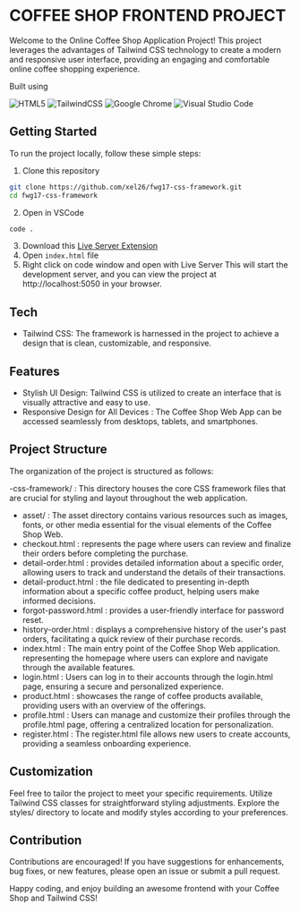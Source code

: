 # COFFEE SHOP FRONTEND PROJECT


Welcome to the Online Coffee Shop Application Project! This project leverages the advantages of Tailwind CSS technology to create a modern and responsive user interface, providing an engaging and comfortable online coffee shopping experience.


Built using

![HTML5](https://img.shields.io/badge/html5-%23E34F26.svg?style=for-the-badge&logo=html5&logoColor=white)
![TailwindCSS](https://img.shields.io/badge/tailwindcss-%2338B2AC.svg?style=for-the-badge&logo=tailwind-css&logoColor=white)
![Google Chrome](https://img.shields.io/badge/Google%20Chrome-4285F4?style=for-the-badge&logo=GoogleChrome&logoColor=white)
![Visual Studio Code](https://img.shields.io/badge/Visual%20Studio%20Code-0078d7.svg?style=for-the-badge&logo=visual-studio-code&logoColor=white)


## Getting Started

To run the project locally, follow these simple steps:

1. Clone this repository
```sh
git clone https://github.com/xel26/fwg17-css-framework.git
cd fwg17-css-framework
```
2. Open in VSCode
```sh
code .
```
3. Download this <a href="https://marketplace.visualstudio.com/items?itemName=ritwickdey.LiveServer">Live Server Extension</a>
4. Open `index.html` file
5. Right click on code window and open with Live Server
This will start the development server, and you can view the project at http://localhost:5050 in your browser.


## Tech
- Tailwind CSS: The framework is harnessed in the project to achieve a design that is clean, customizable, and responsive.


## Features
- Stylish UI Design: Tailwind CSS is utilized to create an interface that is visually attractive and easy to use.
- Responsive Design for All Devices : The Coffee Shop Web App can be accessed seamlessly from desktops, tablets, and smartphones.

## Project Structure

The organization of the project is structured as follows:

-css-framework/ : This directory houses the core CSS framework files that are crucial for styling and layout throughout the web application.
  - asset/ : The asset directory contains various resources such as images, fonts, or other media essential for the visual elements of the Coffee Shop Web.
  - checkout.html :  represents the page where users can review and finalize their orders before completing the purchase.
  - detail-order.html : provides detailed information about a specific order, allowing users to track and understand the details of their transactions.
  - detail-product.html : the file dedicated to presenting in-depth information about a specific coffee product, helping users make informed decisions.
  - forgot-password.html : provides a user-friendly interface for password reset.
  - history-order.html : displays a comprehensive history of the user's past orders, facilitating a quick review of their purchase records.
  - index.html : The main entry point of the Coffee Shop Web application. representing the homepage where users can explore and navigate through the available features.
  - login.html : Users can log in to their accounts through the login.html page, ensuring a secure and personalized experience.
  - product.html :  showcases the range of coffee products available, providing users with an overview of the offerings.
  - profile.html : Users can manage and customize their profiles through the profile.html page, offering a centralized location for personalization.
  - register.html : The register.html file allows new users to create accounts, providing a seamless onboarding experience.

  
## Customization
Feel free to tailor the project to meet your specific requirements. Utilize Tailwind CSS classes for straightforward styling adjustments. Explore the styles/ directory to locate and modify styles according to your preferences.

## Contribution
Contributions are encouraged! If you have suggestions for enhancements, bug fixes, or new features, please open an issue or submit a pull request.

Happy coding, and enjoy building an awesome frontend with your Coffee Shop and Tailwind CSS!
